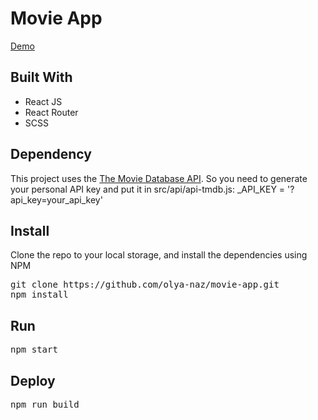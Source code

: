 # Movie App
[Demo](https://olya-naz.github.io/movie-app)

## Built With
  * React JS
  * React Router
  * SCSS

## Dependency
This project uses the [The Movie Database API](https://www.themoviedb.org/documentation/api). So you need to generate your personal API key and put it in src/api/api-tmdb.js: _API_KEY = '?api_key=your_api_key'

## Install
Clone the repo to your local storage, and install the dependencies using NPM
<pre>
git clone https://github.com/olya-naz/movie-app.git
npm install
</pre>

## Run
<pre>npm start</pre>

## Deploy
<pre>npm run build</pre>
